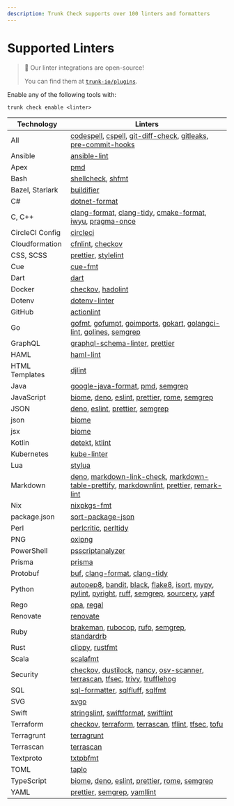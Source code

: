 ```yaml
---
description: Trunk Check supports over 100 linters and formatters
---
```


# Supported Linters

> 📘 Our linter integrations are open-source!
>
> You can find them at [`trunk-io/plugins`](https://github.com/trunk-io/plugins).

Enable any of the following tools with:

```
trunk check enable <linter>
```

[//]: #
[//]: # "1. Support for Detekt is under active development; see our [docs](https://docs.trunk.io/docs/check-supported-linters#detekt) for more details."
[//]: # "2. [Module inspection](https://github.com/terraform-linters/tflint/blob/master/docs/user-guide/module-inspection.md), [deep checking](https://github.com/terraform-linters/tflint-ruleset-aws/blob/master/docs/deep_checking.md), and setting variables are not currently supported."
[//]: #
[//]: # "### Linter-specific Configuration"
[//]: #
[//]: # "Some linters require a bit more modification to properly set up. View page for the particular linter for more info."

| Technology | Linters |
| ---------- | ------- |
| All | [codespell](./codespell.md), [cspell](./cspell.md), [git-diff-check](./git-diff-check.md), [gitleaks](./gitleaks.md), [pre-commit-hooks](./pre-commit-hooks.md)|
| Ansible | [ansible-lint](./ansible-lint.md)|
| Apex | [pmd](./pmd.md)|
| Bash | [shellcheck](./shellcheck.md), [shfmt](./shfmt.md)|
| Bazel, Starlark | [buildifier](./buildifier.md)|
| C# | [dotnet-format](./dotnet-format.md)|
| C, C++ | [clang-format](./clang-format.md), [clang-tidy](./clang-tidy.md), [cmake-format](./cmake-format.md), [iwyu](./iwyu.md), [pragma-once](./pragma-once.md)|
| CircleCI Config | [circleci](./circleci.md)|
| Cloudformation | [cfnlint](./cfnlint.md), [checkov](./checkov.md)|
| CSS, SCSS | [prettier](./prettier.md), [stylelint](./stylelint.md)|
| Cue | [cue-fmt](./cue-fmt.md)|
| Dart | [dart](./dart.md)|
| Docker | [checkov](./checkov.md), [hadolint](./hadolint.md)|
| Dotenv | [dotenv-linter](./dotenv-linter.md)|
| GitHub | [actionlint](./actionlint.md)|
| Go | [gofmt](./gofmt.md), [gofumpt](./gofumpt.md), [goimports](./goimports.md), [gokart](./gokart.md), [golangci-lint](./golangci-lint.md), [golines](./golines.md), [semgrep](./semgrep.md)|
| GraphQL | [graphql-schema-linter](./graphql-schema-linter.md), [prettier](./prettier.md)|
| HAML | [haml-lint](./haml-lint.md)|
| HTML Templates | [djlint](./djlint.md)|
| Java | [google-java-format](./google-java-format.md), [pmd](./pmd.md), [semgrep](./semgrep.md)|
| JavaScript | [biome](./biome.md), [deno](./deno.md), [eslint](./eslint.md), [prettier](./prettier.md), [rome](./rome.md), [semgrep](./semgrep.md)|
| JSON | [deno](./deno.md), [eslint](./eslint.md), [prettier](./prettier.md), [semgrep](./semgrep.md)|
| json | [biome](./biome.md)|
| jsx | [biome](./biome.md)|
| Kotlin | [detekt](./detekt.md), [ktlint](./ktlint.md)|
| Kubernetes | [kube-linter](./kube-linter.md)|
| Lua | [stylua](./stylua.md)|
| Markdown | [deno](./deno.md), [markdown-link-check](./markdown-link-check.md), [markdown-table-prettify](./markdown-table-prettify.md), [markdownlint](./markdownlint.md), [prettier](./prettier.md), [remark-lint](./remark-lint.md)|
| Nix | [nixpkgs-fmt](./nixpkgs-fmt.md)|
| package.json | [sort-package-json](./sort-package-json.md)|
| Perl | [perlcritic](./perlcritic.md), [perltidy](./perltidy.md)|
| PNG | [oxipng](./oxipng.md)|
| PowerShell | [psscriptanalyzer](./psscriptanalyzer.md)|
| Prisma | [prisma](./prisma.md)|
| Protobuf | [buf](./buf.md), [clang-format](./clang-format.md), [clang-tidy](./clang-tidy.md)|
| Python | [autopep8](./autopep8.md), [bandit](./bandit.md), [black](./black.md), [flake8](./flake8.md), [isort](./isort.md), [mypy](./mypy.md), [pylint](./pylint.md), [pyright](./pyright.md), [ruff](./ruff.md), [semgrep](./semgrep.md), [sourcery](./sourcery.md), [yapf](./yapf.md)|
| Rego | [opa](./opa.md), [regal](./regal.md)|
| Renovate | [renovate](./renovate.md)|
| Ruby | [brakeman](./brakeman.md), [rubocop](./rubocop.md), [rufo](./rufo.md), [semgrep](./semgrep.md), [standardrb](./standardrb.md)|
| Rust | [clippy](./clippy.md), [rustfmt](./rustfmt.md)|
| Scala | [scalafmt](./scalafmt.md)|
| Security | [checkov](./checkov.md), [dustilock](./dustilock.md), [nancy](./nancy.md), [osv-scanner](./osv-scanner.md), [terrascan](./terrascan.md), [tfsec](./tfsec.md), [trivy](./trivy.md), [trufflehog](./trufflehog.md)|
| SQL | [sql-formatter](./sql-formatter.md), [sqlfluff](./sqlfluff.md), [sqlfmt](./sqlfmt.md)|
| SVG | [svgo](./svgo.md)|
| Swift | [stringslint](./stringslint.md), [swiftformat](./swiftformat.md), [swiftlint](./swiftlint.md)|
| Terraform | [checkov](./checkov.md), [terraform](./terraform.md), [terrascan](./terrascan.md), [tflint](./tflint.md), [tfsec](./tfsec.md), [tofu](./tofu.md)|
| Terragrunt | [terragrunt](./terragrunt.md)|
| Terrascan | [terrascan](./terrascan.md)|
| Textproto | [txtpbfmt](./txtpbfmt.md)|
| TOML | [taplo](./taplo.md)|
| TypeScript | [biome](./biome.md), [deno](./deno.md), [eslint](./eslint.md), [prettier](./prettier.md), [rome](./rome.md), [semgrep](./semgrep.md)|
| YAML | [prettier](./prettier.md), [semgrep](./semgrep.md), [yamllint](./yamllint.md)|
